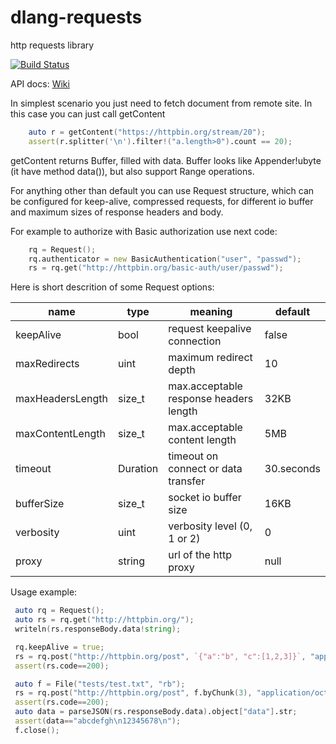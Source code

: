 # dlang-requests
http requests library

[![Build Status](https://travis-ci.org/ikod/dlang-requests.svg?branch=master)](https://travis-ci.org/ikod/dlang-requests)

API docs: [Wiki](https://github.com/ikod/dlang-requests/wiki)

In simplest scenario you just need to fetch document from remote site. In this case you can just call getContent
```d
    auto r = getContent("https://httpbin.org/stream/20");
    assert(r.splitter('\n').filter!("a.length>0").count == 20);
```
getContent returns Buffer, filled with data. Buffer looks like Appender!ubyte (it have method data()), but also support Range operations.

For anything other than default you can use Request structure, which can be configured for keep-alive, compressed requests, for different io buffer and maximum sizes of response headers and body.

For example to authorize with Basic authorization use next code:
```d
    rq = Request();
    rq.authenticator = new BasicAuthentication("user", "passwd");
    rs = rq.get("http://httpbin.org/basic-auth/user/passwd");
```

Here is short descrition of some Request options:

| name | type| meaning| default|
|------|-----|--------|--------|
| keepAlive|bool| request keepalive connection| false |
| maxRedirects| uint | maximum redirect depth | 10 |
| maxHeadersLength | size_t | max.acceptable response headers length | 32KB |
| maxContentLength | size_t | max.acceptable content length | 5MB |
| timeout | Duration | timeout on connect or data transfer | 30.seconds |
| bufferSize | size_t | socket io buffer size | 16KB |
| verbosity | uint | verbosity level (0, 1 or 2) | 0 |
| proxy | string | url of the http proxy | null |

Usage example:
```d
 auto rq = Request();
 auto rs = rq.get("http://httpbin.org/");
 writeln(rs.responseBody.data!string);

 rq.keepAlive = true;
 rs = rq.post("http://httpbin.org/post", `{"a":"b", "c":[1,2,3]}`, "application/json");
 assert(rs.code==200);

 auto f = File("tests/test.txt", "rb");
 rs = rq.post("http://httpbin.org/post", f.byChunk(3), "application/octet-stream");
 assert(rs.code==200);
 auto data = parseJSON(rs.responseBody.data).object["data"].str;
 assert(data=="abcdefgh\n12345678\n");
 f.close();

```

